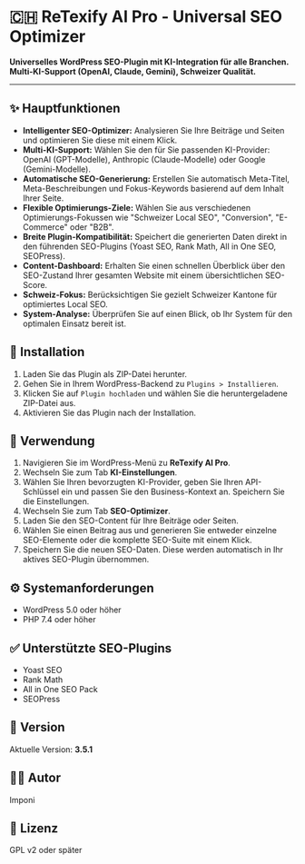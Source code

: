 # 🇨🇭 ReTexify AI Pro - Universal SEO Optimizer

**Universelles WordPress SEO-Plugin mit KI-Integration für alle Branchen. Multi-KI-Support (OpenAI, Claude, Gemini), Schweizer Qualität.**

---

## ✨ Hauptfunktionen

-   **Intelligenter SEO-Optimizer:** Analysieren Sie Ihre Beiträge und Seiten und optimieren Sie diese mit einem Klick.
-   **Multi-KI-Support:** Wählen Sie den für Sie passenden KI-Provider: OpenAI (GPT-Modelle), Anthropic (Claude-Modelle) oder Google (Gemini-Modelle).
-   **Automatische SEO-Generierung:** Erstellen Sie automatisch Meta-Titel, Meta-Beschreibungen und Fokus-Keywords basierend auf dem Inhalt Ihrer Seite.
-   **Flexible Optimierungs-Ziele:** Wählen Sie aus verschiedenen Optimierungs-Fokussen wie "Schweizer Local SEO", "Conversion", "E-Commerce" oder "B2B".
-   **Breite Plugin-Kompatibilität:** Speichert die generierten Daten direkt in den führenden SEO-Plugins (Yoast SEO, Rank Math, All in One SEO, SEOPress).
-   **Content-Dashboard:** Erhalten Sie einen schnellen Überblick über den SEO-Zustand Ihrer gesamten Website mit einem übersichtlichen SEO-Score.
-   **Schweiz-Fokus:** Berücksichtigen Sie gezielt Schweizer Kantone für optimiertes Local SEO.
-   **System-Analyse:** Überprüfen Sie auf einen Blick, ob Ihr System für den optimalen Einsatz bereit ist.

## 🔧 Installation

1.  Laden Sie das Plugin als ZIP-Datei herunter.
2.  Gehen Sie in Ihrem WordPress-Backend zu `Plugins > Installieren`.
3.  Klicken Sie auf `Plugin hochladen` und wählen Sie die heruntergeladene ZIP-Datei aus.
4.  Aktivieren Sie das Plugin nach der Installation.

## 🚀 Verwendung

1.  Navigieren Sie im WordPress-Menü zu **ReTexify AI Pro**.
2.  Wechseln Sie zum Tab **KI-Einstellungen**.
3.  Wählen Sie Ihren bevorzugten KI-Provider, geben Sie Ihren API-Schlüssel ein und passen Sie den Business-Kontext an. Speichern Sie die Einstellungen.
4.  Wechseln Sie zum Tab **SEO-Optimizer**.
5.  Laden Sie den SEO-Content für Ihre Beiträge oder Seiten.
6.  Wählen Sie einen Beitrag aus und generieren Sie entweder einzelne SEO-Elemente oder die komplette SEO-Suite mit einem Klick.
7.  Speichern Sie die neuen SEO-Daten. Diese werden automatisch in Ihr aktives SEO-Plugin übernommen.

## ⚙️ Systemanforderungen

-   WordPress 5.0 oder höher
-   PHP 7.4 oder höher

## ✅ Unterstützte SEO-Plugins

-   Yoast SEO
-   Rank Math
-   All in One SEO Pack
-   SEOPress

## 📝 Version

Aktuelle Version: **3.5.1**

## 👨‍💻 Autor

Imponi

## 📜 Lizenz

GPL v2 oder später
